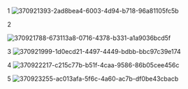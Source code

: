 1
![370921393-2ad8bea4-6003-4d94-b718-96a81105fc5b](https://github.com/user-attachments/assets/52b78b53-0d88-4c7d-ad26-c667178bc4c2)


2

![370921788-673113a8-0716-4378-b331-a1a9036bcd5f](https://github.com/user-attachments/assets/29993471-5dec-46cf-b88d-5a436be3134d)


3
![370921999-1d0ecd21-4497-4449-bdbb-bbc97c39e174](https://github.com/user-attachments/assets/96c28bd0-b1e9-4c67-ab1f-15c749dfc773)


4
![370922217-c215c77b-b51f-4caa-9586-86b05cee456c](https://github.com/user-attachments/assets/4c15bfe4-f052-4130-b4bd-8e3f2f721f11)


5
![370923255-ac013afa-5f6c-4a60-ac7b-df0be43cbacb](https://github.com/user-attachments/assets/21931d5f-46c0-4dab-9104-95138e0a0d9c)



